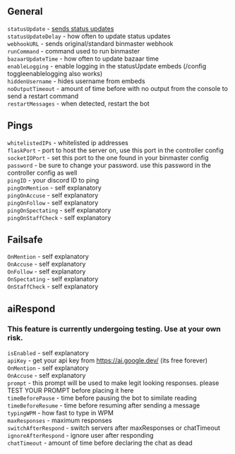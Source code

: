 ## General
`statusUpdate` - [sends status updates](https://github.com/retcoob/BMAddons/assets/166263898/46dec70d-9e6b-41f7-9358-78767043defa)\
`statusUpdateDelay` - how often to update status updates\
`webhookURL` - sends original/standard binmaster webhook\
`runCommand` - command used to run binmaster\
`bazaarUpdateTime` - how often to update bazaar time\
`enableLogging` - enable logging in the statusUpdate embeds (/config toggleenablelogging also works)\
`hiddenUsername` - hides username from embeds\
`noOutputTimeout` - amount of time before with no output from the console to send a restart command\
`restartMessages` - when detected, restart the bot

## Pings
`whitelistedIPs` - whitelisted ip addresses\
`flaskPort` - port to host the server on, use this port in the controller config\
`socketIOPort` - set this port to the one found in your binmaster config\
`password` - be sure to change your password. use this password in the controller config as well\
`pingID` - your discord ID to ping\
`pingOnMention` - self explanatory\
`pingOnAccuse` - self explanatory\
`pingOnFollow` - self explanatory\
`pingOnSpectating` - self explanatory\
`pingOnStaffCheck` - self explanatory

## Failsafe
`OnMention` - self explanatory\
`OnAccuse` - self explanatory\
`OnFollow` - self explanatory\
`OnSpectating` - self explanatory\
`OnStaffCheck`  - self explanatory

## aiRespond 
### This feature is currently undergoing testing. Use at your own risk.
`isEnabled` - self explanatory\
`apiKey` - get your api key from https://ai.google.dev/ (its free forever)\
`OnMention` - self explanatory\
`OnAccuse` - self explanatory\
`prompt` - this prompt will be used to make legit looking responses. please TEST YOUR PROMPT before placing it here\
`timeBeforePause` - time before pausing the bot to similate reading\
`timeBeforeResume` - time before resuming after sending a message\
`typingWPM` - how fast to type in WPM\
`maxResponses` - maximum responses\
`switchAfterRespond` - switch servers after maxResponses or chatTimeout\
`ignoreAfterRespond` - ignore user after responding\
`chatTimeout` - amount of time before declaring the chat as dead